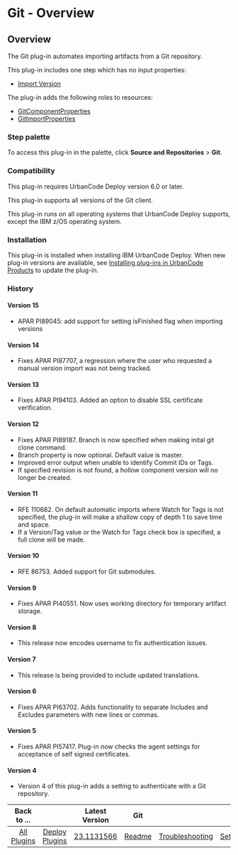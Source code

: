 
# Git - Overview

## Overview

The Git plug-in automates importing artifacts from a Git repository.

This plug-in includes one step which has no input properties:

* [Import Version](./settings.md#import-version)

The plug-in adds the following roles to resources:

* [GitComponentProperties](./settings.md#gitcomponentproperties)
* [GitImportProperties](./settings.md#gitimportproperties)

### Step palette

To access this plug-in in the palette, click **Source and Repositories** > **Git**.

### Compatibility

This plug-in requires UrbanCode Deploy version 6.0 or later.

This plug-in supports all versions of the Git client.

This plug-in runs on all operating systems that UrbanCode Deploy supports, except the IBM z/OS operating system.

### Installation

This plug-in is installed when installing IBM UrbanCode Deploy. When new plug-in versions are available, see [Installing plug-ins in UrbanCode Products](https://community.ibm.com/community/user/wasdevops/blogs/laurel-dickson-bull1/2022/06/13/install-plugins "Installing plug-ins in UrbanCode Deploy") to update the plug-in.

### History

#### Version 15

* APAR PI89045: add support for setting isFinished flag when importing versions

#### Version 14

* Fixes APAR PI87707, a regression where the user who requested a manual version import was not being tracked.

#### Version 13

* Fixes APAR PI94103. Added an option to disable SSL certificate verification.

#### Version 12

* Fixes APAR PI89187. Branch is now specified when making inital git clone command.
* Branch property is now optional. Default value is master.
* Improved error output when unable to identify Commit IDs or Tags.
* If specified revision is not found, a hollow component version will no longer be created.

#### Version 11

* RFE 110682. On default automatic imports where Watch for Tags is not specified, the plug-in will make a shallow copy of depth 1 to save time and space.
* If a Version/Tag value or the Watch for Tags check box is specified, a full clone will be made.

#### Version 10

* RFE 86753. Added support for Git submodules.

#### Version 9

* Fixes APAR PI40551. Now uses working directory for temporary artifact storage.

#### Version 8

* This release now encodes username to fix authentication issues.

#### Version 7

* This release is being provided to include updated translations.

#### Version 6

* Fixes APAR PI63702. Adds functionality to separate Includes and Excludes parameters with new lines or commas.

#### Version 5

* Fixes APAR PI57417. Plug-in now checks the agent settings for acceptance of self signed certificates.

#### Version 4

* Version 4 of this plug-in adds a setting to authenticate with a Git repository.

|Back to ...||Latest Version|Git |||||
| :---: | :---: | :---: | :---: | :---: | :---: | :---: | :---: |
|[All Plugins](../../index.md)|[Deploy Plugins](../README.md)|[23.1131566](https://raw.githubusercontent.com/UrbanCode/IBM-UCD-PLUGINS/main/files/GitSourceConfig/ucd-GitSourceConfig-23.1131566.zip)|[Readme](README.md)|[Troubleshooting](troubleshooting.md)|[Settings](settings.md)|[Usage](usage.md)|[Downloads](downloads.md)|
